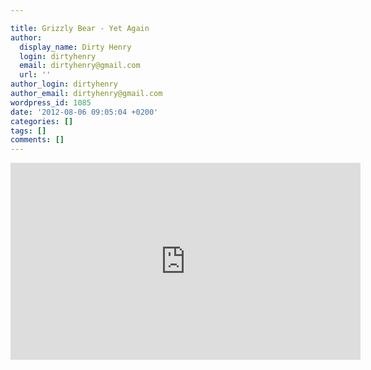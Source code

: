 ```yaml
---

title: Grizzly Bear - Yet Again
author:
  display_name: Dirty Henry
  login: dirtyhenry
  email: dirtyhenry@gmail.com
  url: ''
author_login: dirtyhenry
author_email: dirtyhenry@gmail.com
wordpress_id: 1085
date: '2012-08-06 09:05:04 +0200'
categories: []
tags: []
comments: []
---
```

<iframe width="560" height="315" src="http://www.youtube.com/embed/bteY_fs3Y18" frameborder="0" allowfullscreen></iframe>
